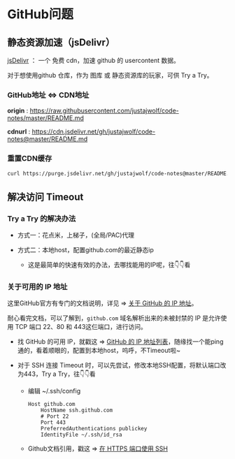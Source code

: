 # GitHub问题

## 静态资源加速（jsDelivr）

[jsDelivr](https://www.jsdelivr.com/) ： 一个 免费 cdn，加速 github 的 usercontent 数据。

对于想使用github 仓库，作为 图库 或 静态资源库的玩家，可供 Try a Try。

### GitHub地址 <=> CDN地址

**origin** : <https://raw.githubusercontent.com/justajwolf/code-notes/master/README.md>

**cdnurl** : <https://cdn.jsdelivr.net/gh/justajwolf/code-notes@master/README.md>

### 重置CDN缓存

```bash
curl https://purge.jsdelivr.net/gh/justajwolf/code-notes@master/README.md
```

## 解决访问 Timeout

### Try a Try 的解决办法

- 方式一：花点米，上梯子，(全局/PAC)代理

- 方式二：本地host，配置github.com的最近静态ip
  - 这是最简单的快速有效的办法，去哪找能用的IP呢，往👇👇看

### 关于可用的 IP 地址

这里GitHub官方有专门的文档说明，详见 => [关于 GitHub 的 IP 地址](https://docs.github.com/zh/authentication/keeping-your-account-and-data-secure/about-githubs-ip-addresses)。

耐心看完文档，可以了解到，`github.com` 域名解析出来的未被封禁的 IP 是允许使用 TCP 端口 22、80 和 443这仨端口，进行访问。

- 找 GitHub 的可用 IP，就戳这 => [GitHub 的 IP 地址列表](https://api.github.com/meta)，随缘找一个能ping通的，看着顺眼的，配置到本地host，呜呼，不Timeout啦~

- 对于 SSH 连接 Timeout 时，可以先尝试，修改本地SSH配置，将默认端口改为443，Try a Try，往👇👇看
  - 编辑 ~/.ssh/config

    ```text
    Host github.com
        HostName ssh.github.com
        # Port 22
        Port 443
        PreferredAuthentications publickey
        IdentityFile ~/.ssh/id_rsa
    ```

  - Github文档引用，戳这 => [在 HTTPS 端口使用 SSH](https://docs.github.com/zh/authentication/troubleshooting-ssh/using-ssh-over-the-https-port)
